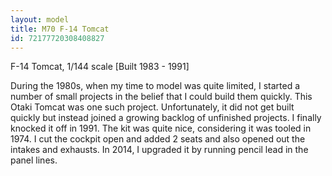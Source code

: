 ```yaml
---
layout: model
title: M70 F-14 Tomcat
id: 72177720308408827
---
```


F-14 Tomcat, 1/144 scale
[Built 1983 - 1991]

During the 1980s, when my time to model was quite limited, I started a number of small projects in the belief that I could build them quickly. This Otaki Tomcat was one such project. Unfortunately, it did not get built quickly but instead joined a growing backlog of unfinished projects. I finally knocked it off in 1991. The kit was quite nice, considering it was tooled in 1974. I cut the cockpit open and added 2 seats and also opened out the intakes and exhausts. In 2014, I upgraded it by running pencil lead in the panel lines.


